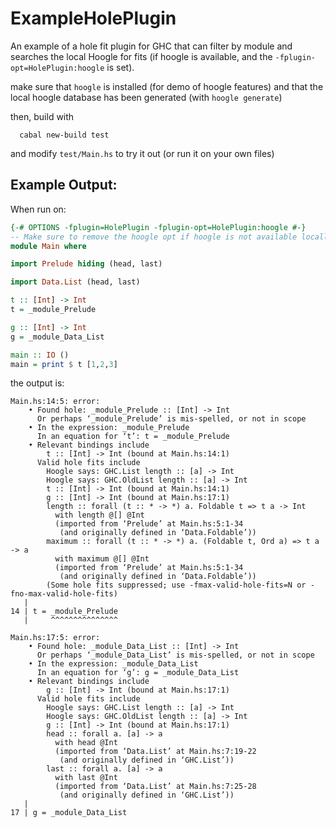 ExampleHolePlugin
=================

An example of a hole fit plugin for GHC that can filter by module and 
searches the local Hoogle for fits (if hoogle is available, and the 
`-fplugin-opt=HolePlugin:hoogle` is set).

make sure that `hoogle` is installed (for demo of hoogle features)
and that the local hoogle database has been generated (with `hoogle generate`)

then, build with

```
  cabal new-build test
```

and modify `test/Main.hs` to try it out (or run it on your own files)


Example Output:
---------------


When run on:

```haskell
{-# OPTIONS -fplugin=HolePlugin -fplugin-opt=HolePlugin:hoogle #-}
-- Make sure to remove the hoogle opt if hoogle is not available locally
module Main where

import Prelude hiding (head, last)

import Data.List (head, last)

t :: [Int] -> Int
t = _module_Prelude

g :: [Int] -> Int
g = _module_Data_List

main :: IO ()
main = print $ t [1,2,3]
```

the output is:

```
Main.hs:14:5: error:
    • Found hole: _module_Prelude :: [Int] -> Int
      Or perhaps ‘_module_Prelude’ is mis-spelled, or not in scope
    • In the expression: _module_Prelude
      In an equation for ‘t’: t = _module_Prelude
    • Relevant bindings include
        t :: [Int] -> Int (bound at Main.hs:14:1)
      Valid hole fits include
        Hoogle says: GHC.List length :: [a] -> Int
        Hoogle says: GHC.OldList length :: [a] -> Int
        t :: [Int] -> Int (bound at Main.hs:14:1)
        g :: [Int] -> Int (bound at Main.hs:17:1)
        length :: forall (t :: * -> *) a. Foldable t => t a -> Int
          with length @[] @Int
          (imported from ‘Prelude’ at Main.hs:5:1-34
           (and originally defined in ‘Data.Foldable’))
        maximum :: forall (t :: * -> *) a. (Foldable t, Ord a) => t a -> a
          with maximum @[] @Int
          (imported from ‘Prelude’ at Main.hs:5:1-34
           (and originally defined in ‘Data.Foldable’))
        (Some hole fits suppressed; use -fmax-valid-hole-fits=N or -fno-max-valid-hole-fits)
   |
14 | t = _module_Prelude
   |     ^^^^^^^^^^^^^^^

Main.hs:17:5: error:
    • Found hole: _module_Data_List :: [Int] -> Int
      Or perhaps ‘_module_Data_List’ is mis-spelled, or not in scope
    • In the expression: _module_Data_List
      In an equation for ‘g’: g = _module_Data_List
    • Relevant bindings include
        g :: [Int] -> Int (bound at Main.hs:17:1)
      Valid hole fits include
        Hoogle says: GHC.List length :: [a] -> Int
        Hoogle says: GHC.OldList length :: [a] -> Int
        g :: [Int] -> Int (bound at Main.hs:17:1)
        head :: forall a. [a] -> a
          with head @Int
          (imported from ‘Data.List’ at Main.hs:7:19-22
           (and originally defined in ‘GHC.List’))
        last :: forall a. [a] -> a
          with last @Int
          (imported from ‘Data.List’ at Main.hs:7:25-28
           (and originally defined in ‘GHC.List’))
   |
17 | g = _module_Data_List
```
